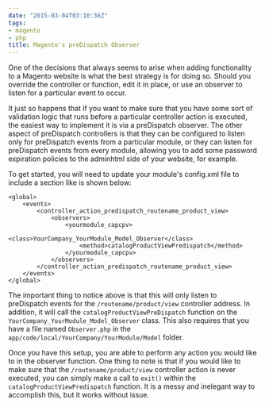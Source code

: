 ```yaml
---
date: "2015-03-04T03:10:36Z"
tags:
- magento
- php
title: Magento's preDispatch Observer
---
```


One of the decisions that always seems to arise when adding functionality to a Magento website is what the best strategy is for doing so. Should you override the controller or function, edit it in place, or use an observer to listen for a particular event to occur.

It just so happens that if you want to make sure that you have some sort of validation logic that runs before a particular controller action is executed, the easiest way to implement it is via a preDispatch observer. The other aspect of preDispatch controllers is that they can be configured to listen only for preDispatch events from a particular module, or they can listen for preDispatch events from every module, allowing you to add some password expiration policies to the adminhtml side of your website, for example.

To get started, you will need to update your module's config.xml file to include a section like is shown below:

```
<global>
    <events>
        <controller_action_predispatch_routename_product_view>
            <observers>
                <yourmodule_capcpv>
                    <class>YourCompany_YourModule_Model_Observer</class>
                    <method>catalogProductViewPredispatch</method>
                </yourmodule_capcpv>
            </observers>
        </controller_action_predispatch_routename_product_view>
    </events>
</global>
```

The important thing to notice above is that this will only listen to preDispatch events for the `/routename/product/view` controller address. In addition, it will call the `catalogProductViewPreDispatch` function on the `YourCompany_YourModule_Model_Observer` class. This also requires that you have a file named `Observer.php` in the `app/code/local/YourCompany/YourModule/Model` folder.

Once you have this setup, you are able to perform any action you would like to in the observer function. One thing to note is that if you would like to make sure that the `/routename/product/view` controller action is never executed, you can simply make a call to `exit()` within the `catalogProductViewPredispatch` function. It is a messy and inelegant way to accomplish this, but it works without issue.